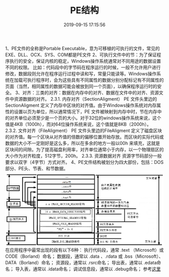 ﻿---
title: PE结构
date: 2019-09-15 17:15:56
tags: 可执行文件
---

1、PE文件的全称是Portable Executable，意为可移植的可执行的文件，常见的EXE、DLL、OCX、SYS、COM都是PE文件
2、可执行文件中的节：为了保证程序执行的安全，保证内核的稳定，Windows操作系统通常对不同用途的数据设置不同的权限。
比如：代码段中的字节码在程序运行的时候，一般不允许用户进行修改，数据段则允许在程序运行过程中读和写，常量只能读等。Windows操作系统在加载可执行程序时，会为这些具有不同属性的数据分别分配标记有不同属性的页面（当然，相同属性的数据可能会被放到同一个页面），以确保程序运行时的安全。
3、对齐：三类的对齐：数据在内存中的对齐、数据在文件中的对齐、资源文件中资源数据的对齐。
2.3.1. 内存对齐（SectionAligment）
PE 文件头里边的SectionAligment 定义了内存中区块的对齐值。由于Windows操作系统对内存属性的设置以页为单位，所以通常情况下，PE 文件被映射到内存中时，节在内存中的对齐单位必须至少是一个页的大小。对于32位的windows操作系统来说，这个值是4KB（1000h），而对64位操作系统来说，这个值就是8KB（2000h）。
2.3.2. 文件对齐（FileAligment）
PE 文件头里边的FileAligment 定义了磁盘区块的对齐值。每一个区块从对齐值的倍数的偏移位置开始存放。而区块的实际代码或数据的大小不一定刚好是这么多，所以在多余的地方一般以00h 来填充，这就是区块间的间隙。为了提高磁盘利用率，对齐单位通常小于内存，以一个物理扇区的大小作为对齐粒度，512字节，200h。
2.3.3. 资源数据对齐
资源字节码部分一般要求以双字（4字节）方式对齐。
4、PE文件结构被划分为四大部份，包括：DOS部分、PE头、节表、和节数据。
![logo](PE结构/a.png)
在应用程序中最常出现的段有以下6种：
执行代码段，通常 .text （Microsoft）或 CODE（Borland）命名；
数据段，通常以 .data
、.rdata 或 .bss（Microsoft）、DATA（Borland）命名；
资源段，通常以 .rsrc命名；
导出表，通常以 .edata命名；
导入表，通常以 .idata命名；
调试信息段，通常以 .debug命名；
参考[这里](https://blog.csdn.net/liuyez123/article/details/51281905)